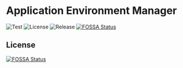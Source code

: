 # Application Environment Manager

![Test](https://img.shields.io/github/workflow/status/NobiDev/app-envmanager/Test/main)
![License](https://img.shields.io/github/license/NobiDev/app-envmanager)
![Release](https://img.shields.io/github/v/release/NobiDev/app-envmanager)
[![FOSSA Status](https://app.fossa.com/api/projects/git%2Bgithub.com%2FNobiDev%2Fapp-envmanager.svg?type=shield)](https://app.fossa.com/projects/git%2Bgithub.com%2FNobiDev%2Fapp-envmanager?ref=badge_shield)


## License
[![FOSSA Status](https://app.fossa.com/api/projects/git%2Bgithub.com%2FNobiDev%2Fapp-envmanager.svg?type=large)](https://app.fossa.com/projects/git%2Bgithub.com%2FNobiDev%2Fapp-envmanager?ref=badge_large)